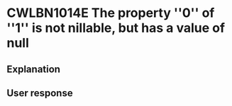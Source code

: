 # CWLBN1014E The property ''0'' of ''1'' is not nillable, but has a value of null

## Explanation

## User response